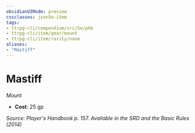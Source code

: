 ```yaml
---
obsidianUIMode: preview
cssclasses: json5e-item
tags:
- ttrpg-cli/compendium/src/5e/phb
- ttrpg-cli/item/gear/mount
- ttrpg-cli/item/rarity/none
aliases: 
- "Mastiff"
---
```

# Mastiff
*Mount*  


- **Cost**: 25 gp

*Source: Player's Handbook p. 157. Available in the <span title='Systems Reference Document (5.1)'>SRD</span> and the Basic Rules (2014)*